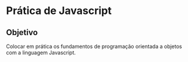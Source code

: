 # Prática de Javascript

## Objetivo

<p>Colocar em prática os fundamentos de programação orientada a objetos com a linguagem Javascript.</p>
